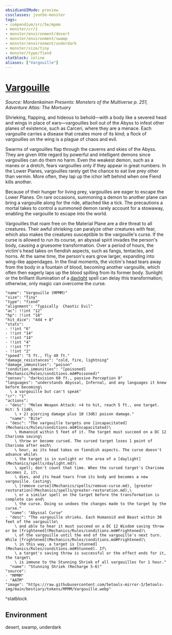```yaml
---
obsidianUIMode: preview
cssclasses: json5e-monster
tags:
- compendium/src/5e/mpmm
- monster/cr/1
- monster/environment/desert
- monster/environment/swamp
- monster/environment/underdark
- monster/size/tiny
- monster/type/fiend
statblock: inline
aliases: ["Vargouille"]
---
```

# [Vargouille](Mechanics\bestiary\fiend/vargouille-mpmm.md)
*Source: Mordenkainen Presents: Monsters of the Multiverse p. 251, Adventure Atlas: The Mortuary*  

Shrieking, flapping, and hideous to behold—with a body like a severed head and wings in place of ears—vargouilles boil out of the Abyss to infest other planes of existence, such as Carceri, where they are a menace. Each vargouille carries a disease that creates more of its kind; a flock of vargouilles on the wing is a plague of chaos and evil.

Swarms of vargouilles flap through the caverns and skies of the Abyss. They are given little regard by powerful and intelligent demons since vargouilles can do them no harm. Even the weakest demon, such as a manes or a dretch, fears vargouilles only if they appear in great numbers. In the Lower Planes, vargouilles rarely get the chance to eat live prey other than vermin. More often, they lap up the ichor left behind when one Fiend kills another.

Because of their hunger for living prey, vargouilles are eager to escape the Lower Planes. On rare occasions, summoning a demon to another plane can bring a vargouille along for the ride, attached like a tick. The precautions a mortal takes to control a summoned demon rarely account for a stowaway, enabling the vargouille to escape into the world.

Vargouilles that roam free on the Material Plane are a dire threat to all creatures. Their awful shrieking can paralyze other creatures with fear, which also makes the creatures susceptible to the vargouille's curse. If the curse is allowed to run its course, an abyssal spirit invades the person's body, causing a gruesome transformation. Over a period of hours, the victim's head takes on fiendish aspects, such as fangs, tentacles, and horns. At the same time, the person's ears grow larger, expanding into wing-like appendages. In the final moments, the victim's head tears away from the body in a fountain of blood, becoming another vargouille, which often then eagerly laps up the blood spilling from its former body. Sunlight or the brilliant illumination of a [daylight](Mechanics/spells/daylight.md) spell can delay this transformation; otherwise, only magic can overcome the curse. 

```statblock
"name": "Vargouille (MPMM)"
"size": "Tiny"
"type": "fiend"
"alignment": "Typically  Chaotic Evil"
"ac": !!int "12"
"hp": !!int "18"
"hit_dice": "4d4 + 8"
"stats":
- !!int "6"
- !!int "14"
- !!int "14"
- !!int "4"
- !!int "7"
- !!int "2"
"speed": "5 ft., fly 40 ft."
"damage_resistances": "cold, fire, lightning"
"damage_immunities": "poison"
"condition_immunities": "[poisoned](Mechanics/Rules/conditions.md#Poisoned)"
"senses": "darkvision 60 ft., passive Perception 8"
"languages": "understands Abyssal, Infernal, and any languages it knew before becoming\
  \ a vargouille but can't speak"
"cr": "1"
"actions":
- "desc": "Melee Weapon Attack: +4 to hit, reach 5 ft., one target. Hit: 5 (1d6\
    \ + 2) piercing damage plus 10 (3d6) poison damage."
  "name": "Bite"
- "desc": "The vargouille targets one [incapacitated](Mechanics/Rules/conditions.md#Incapacitated)\
    \ Humanoid within 5 feet of it. The target must succeed on a DC 12 Charisma saving\
    \ throw or become cursed. The cursed target loses 1 point of Charisma after each\
    \ hour, as its head takes on fiendish aspects. The curse doesn't advance while\
    \ the target is in sunlight or the area of a [daylight](Mechanics/spells/daylight.md)\
    \ spell; don't count that time. When the cursed target's Charisma becomes 2, it\
    \ dies, and its head tears from its body and becomes a new vargouille. Casting\
    \ [remove curse](Mechanics/spells/remove-curse.md), [greater restoration](Mechanics/spells/greater-restoration.md),\
    \ or a similar spell on the target before the transformation is complete can end\
    \ the curse. Doing so undoes the changes made to the target by the curse."
  "name": "Abyssal Curse"
- "desc": "The vargouille shrieks. Each Humanoid and Beast within 30 feet of the vargouille\
    \ and able to hear it must succeed on a DC 12 Wisdom saving throw or be [frightened](Mechanics/Rules/conditions.md#Frightened)\
    \ of the vargouille until the end of the vargouille's next turn. While [frightened](Mechanics/Rules/conditions.md#Frightened)\
    \ in this way, a target is [stunned](Mechanics/Rules/conditions.md#Stunned). If\
    \ a target's saving throw is successful or the effect ends for it, the target\
    \ is immune to the Stunning Shriek of all vargouilles for 1 hour."
  "name": "Stunning Shriek (Recharge 5-6)"
"source":
- "MPMM"
- "AATM"
"image": "https://raw.githubusercontent.com/5etools-mirror-3/5etools-img/main/bestiary/tokens/MPMM/Vargouille.webp"
```
^statblock

## Environment

desert, swamp, underdark